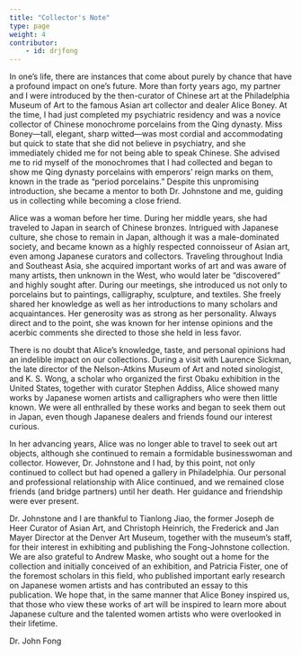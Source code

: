 ```yaml
---
title: "Collector's Note"
type: page
weight: 4
contributor:
    - id: drjfong
---
```


In one’s life, there are instances that come about purely by chance that have a profound impact on one’s future. More than forty years ago, my partner and I were introduced by the then-curator of Chinese art at the Philadelphia Museum of Art to the famous Asian art collector and dealer Alice Boney. At the time, I had just completed my psychiatric residency and was a novice collector of Chinese monochrome porcelains from the Qing dynasty. Miss Boney—tall, elegant, sharp witted—was most cordial and accommodating but quick to state that she did not believe in psychiatry, and she immediately chided me for not being able to speak Chinese. She advised me to rid myself of the monochromes that I had collected and began to show me Qing dynasty porcelains with emperors’ reign marks on them, known in the trade as “period porcelains.” Despite this unpromising introduction, she became a mentor to both Dr. Johnstone and me, guiding us in collecting while becoming a close friend. 

Alice was a woman before her time. During her middle years, she had traveled to Japan in search of Chinese bronzes. Intrigued with Japanese culture, she chose to remain in Japan, although it was a male-dominated society, and became known as a highly respected connoisseur of Asian art, even among Japanese curators and collectors. Traveling throughout India and Southeast Asia, she acquired important works of art and was aware of many artists, then unknown in the West, who would later be “discovered” and highly sought after. During our meetings, she introduced us not only to porcelains but to paintings, calligraphy, sculpture, and textiles. She freely shared her knowledge as well as her introductions to many scholars and acquaintances. Her generosity was as strong as her personality. Always direct and to the point, she was known for her intense opinions and the acerbic comments she directed to those she held in less favor.

There is no doubt that Alice’s knowledge, taste, and personal opinions had an indelible impact on our collections. During a visit with Laurence Sickman, the late director of the Nelson-Atkins Museum of Art and noted sinologist, and K. S. Wong, a scholar who organized the first Obaku exhibition in the United States, together with curator Stephen Addiss, Alice showed many works by Japanese women artists and calligraphers who were then little known. We were all enthralled by these works and began to seek them out in Japan, even though Japanese dealers and friends found our interest curious.

In her advancing years, Alice was no longer able to travel to seek out art objects, although she continued to remain a formidable businesswoman and collector. However, Dr. Johnstone and I had, by this point, not only continued to collect but had opened a gallery in Philadelphia. Our personal and professional relationship with Alice continued, and we remained close friends (and bridge partners) until her death. Her guidance and friendship were ever present.

Dr. Johnstone and I are thankful to Tianlong Jiao, the former Joseph de Heer Curator of Asian Art, and Christoph Heinrich, the Frederick and Jan Mayer Director at the Denver Art Museum, together with the museum’s staff, for their interest in exhibiting and publishing the Fong-Johnstone collection. We are also grateful to Andrew Maske, who sought out a home for the collection and initially conceived of an exhibition, and Patricia Fister, one of the foremost scholars in this field, who published important early research on Japanese women artists and has contributed an essay to this publication. We hope that, in the same manner that Alice Boney inspired us, that those who view these works of art will be inspired to learn more about Japanese culture and the talented women artists who were overlooked in their lifetime.


Dr. John Fong